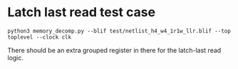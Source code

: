 # Latch last read test case

`python3 memory_decomp.py --blif test/netlist_h4_w4_1r1w_llr.blif --top toplevel --clock clk`

There should be an extra grouped register in there for the latch-last read logic.
